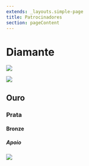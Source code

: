 ```yaml
---
extends: _layouts.simple-page
title: Patrocinadores
section: pageContent
---
```

# Diamante

![](/assets/images/uploads/diamante-scriptcase-logotipo.png)

![](/assets/images/uploads/diamante-sjcc-logotipo.png)

## Ouro

### Prata

#### Bronze

##### Apoio

![](/assets/images/uploads/apoio-evenyx-logotipo.png)
